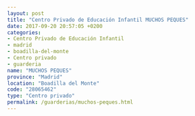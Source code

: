 ```yaml
---
layout: post
title: "Centro Privado de Educación Infantil MUCHOS PEQUES"
date: 2017-09-20 20:57:05 +0200
categories:
- Centro Privado de Educación Infantil
- madrid
- boadilla-del-monte
- Centro privado
- guarderia
name: "MUCHOS PEQUES"
province: "Madrid"
location: "Boadilla del Monte"
code: "28065462"
type: "Centro privado"
permalink: /guarderias/muchos-peques.html
---
```

